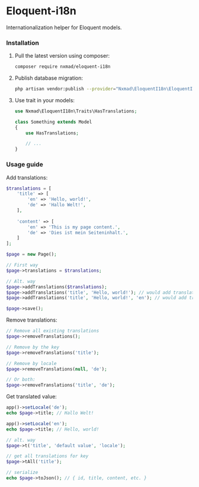 # Eloquent-i18n
Internationalization helper for Eloquent models.

### Installation
1. Pull the latest version using composer:
    ```bash
    composer require nxmad/eloquent-i18n
    ```
2. Publish database migration:
    ```bash
    php artisan vendor:publish --provider="Nxmad\EloquentI18n\EloquentI18nProvider"
    ```
3. Use trait in your models:
    ```php
    use Nxmad\EloquentI18n\Traits\HasTranslations;
 
    class Something extends Model
    {
        use HasTranslations;

        // ...
    }    
    ```

### Usage guide
Add translations:
```php
$translations = [
    'title' => [
        'en' => 'Hello, world!',
        'de' => 'Hallo Welt!',
    ],
    
    'content' => [
        'en' => 'This is my page content.',
        'de' => 'Dies ist mein Seiteninhalt.',
    ]
];

$page = new Page();

// First way
$page->translations = $translations;

// Alt. way
$page->addTranslations($translations);
$page->addTranslations('title', 'Hello, world!'); // would add translation for current locale
$page->addTranslations('title', 'Hello, world!', 'en'); // would add translation for specified locale

$page->save();
```

Remove translations:
```php
// Remove all existing translations
$page->removeTranslations();

// Remove by the key
$page->removeTranslations('title');

// Remove by locale
$page->removeTranslations(null, 'de');

// Or both:
$page->removeTranslations('title', 'de');
```

Get translated value:
```php
app()->setLocale('de');
echo $page->title; // Hallo Welt!

app()->setLocale('en');
echo $page->title; // Hello, world!

// alt. way
$page->t('title', 'default value', 'locale');

// get all translations for key
$page->tAll('title');

// serialize
echo $page->toJson(); // { id, title, content, etc. }
```
